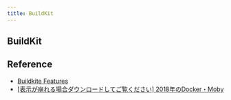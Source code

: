 ```yaml
---
title: BuildKit
---
```


## BuildKit


## Reference
* [Buildkite Features](https://buildkite.com/features)
* [[表示が崩れる場合ダウンロードしてご覧ください] 2018年のDocker・Moby](https://www.slideshare.net/AkihiroSuda/japan-container-days-2018dockermoby)
